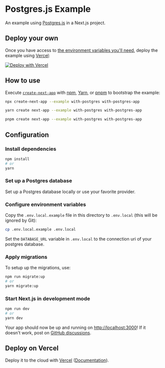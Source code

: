 # Postgres.js Example

An example using [Postgres.js](https://github.com/porsager/postgres) in a Next.js project.

## Deploy your own

Once you have access to [the environment variables you'll need](#configure-environment-variables), deploy the example using [Vercel](https://vercel.com?utm_source=github&utm_medium=readme&utm_campaign=next-example):

[![Deploy with Vercel](https://vercel.com/button)](https://vercel.com/new/git/external?repository-url=https://github.com/vercel/next.js/tree/canary/examples/with-postgres&project-name=with-postgres&repository-name=with-postgres&env=DATABASE_URL&envDescription=Required%20to%20connect%20the%20app%20with%20Postgres)

## How to use

Execute [`create-next-app`](https://github.com/vercel/next.js/tree/canary/packages/create-next-app) with [npm](https://docs.npmjs.com/cli/init), [Yarn](https://yarnpkg.com/lang/en/docs/cli/create/), or [pnpm](https://pnpm.io) to bootstrap the example:

```bash
npx create-next-app --example with-postgres with-postgres-app
```

```bash
yarn create next-app --example with-postgres with-postgres-app
```

```bash
pnpm create next-app --example with-postgres with-postgres-app
```

## Configuration

### Install dependencies

```bash
npm install
# or
yarn
```

### Set up a Postgres database

Set up a Postgres database locally or use your favorite provider.

### Configure environment variables

Copy the `.env.local.example` file in this directory to `.env.local` (this will be ignored by Git):

```bash
cp .env.local.example .env.local
```

Set the `DATABASE_URL` variable in `.env.local` to the connection uri of your postgres database.

### Apply migrations

To setup up the migrations, use:

```bash
npm run migrate:up
# or
yarn migrate:up
```

### Start Next.js in development mode

```bash
npm run dev
# or
yarn dev
```

Your app should now be up and running on [http://localhost:3000](http://localhost:3000)! If it doesn't work, post on [GitHub discussions](https://github.com/vercel/next.js/discussions).

## Deploy on Vercel

Deploy it to the cloud with [Vercel](https://vercel.com/new?utm_source=github&utm_medium=readme&utm_campaign=next-example) ([Documentation](https://nextjs.org/docs/deployment)).
